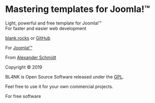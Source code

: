 # Mastering templates for Joomla!™

Light, powerful and free template for Joomla!™  
For faster and easier web development

[blank.rocks](http://blank.rocks) or [GitHub](https://github.com/Bloggerschmidt/Blank)

For [Joomla!™](https://www.joomla.org/)

From [Alexander Schmidt](https://alexanderschmidt.info/)

Copyright © 2019

BL4NK is Open Source Software released under the [GPL](https://www.gnu.org/licenses/gpl-3.0.en.html).

Feel free to use it for your own commercial projects.

For free software

